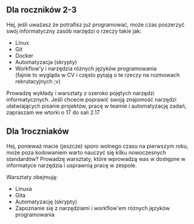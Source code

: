 ## Dla roczników 2-3

Hej, jeśli uważasz że potrafisz już programować, może czas poszerzyć swój informatyczny zasób narzędzi o rzeczy takie jak:

* Linux
* Git
* Docker
* Automatyzacja (skrypty)
* Workflow'y i narzędzia różnych języków programowania                                    
 (fajnie to wygląda w CV i często pytają o te rzeczy na rozmowach rekrutacyjnych ;v)

Prowadzę wykłady i warsztaty z szeroko pojętych narzędzi informatycznych.
Jeśli chcecie poprawić swoją znajomość narzędzi ułatwiających pisanie projektów,
pracę w teamie i automatyzację zadań,
zapraszam we wtorki o 17 do sali 2.17



## Dla 1roczniaków

Hej, ponieważ macie (jeszcze) sporo wolnego czasu na pierwszym roku,
może poza kodowaniem warto nauczyć się kilku nowoczesnych standardów?
Prowadzę warsztaty, które wprowadzą was w dostępne w informatyce narzędzia i usprawnią pracę w zespole.

Warsztaty obejmują:
* Linuxa
* Gita
* Automatyzację (skrypty)
* Zapoznanie się z narzędziami i workflow'em różnych języków programowania
